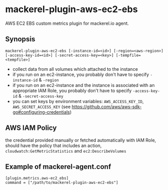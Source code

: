 mackerel-plugin-aws-ec2-ebs
=================================

AWS EC2 EBS custom metrics plugin for mackerel.io agent.

## Synopsis

```shell
mackerel-plugin-aws-ec2-ebs [-instance-id=<id>] [-region=<aws-region>] [-access-key-id=<id>] [-secret-access-key=<key>] [-tempfile=<tempfile>]
```
* collect data from all volumes which attached to the instance
* if you run on an ec2-instance, you probably don't have to specify `-instance-id` & `-region`
* if you run on an ec2-instance and the instance is associated with an appropriate IAM Role, you probably don't have to specify `-access-key-id` & `-secret-access-key`
* you can set keys by environment variables: `AWS_ACCESS_KEY_ID`, `AWS_SECRET_ACCESS_KEY` (see https://github.com/aws/aws-sdk-go#configuring-credentials)

## AWS IAM Policy
the credential provided manually or fetched automatically with IAM Role, should have the policy that includes an action, `cloudwatch:GetMetricStatistics` and `ec2:DescribeVolumes`

## Example of mackerel-agent.conf

```
[plugin.metrics.aws-ec2_ebs]
command = ["/path/to/mackerel-plugin-aws-ec2-ebs"]
```
